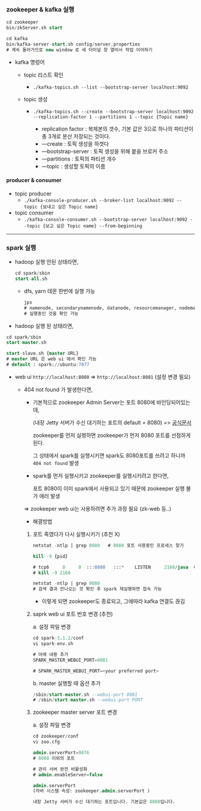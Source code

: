 ### zookeeper & kafka 실행

```sql
cd zookeeper
bin/zkServer.sh start

cd kafka
bin/kafka-server-start.sh config/server.properties
# 계속 돌아가므로 new window 로 새 터미널 창 열어서 작업 이어하기
```

- kafka 명렁어   

  - topic 리스트 확인    

    - `./kafka-topics.sh --list --bootstrap-server localhost:9092`

  - topic 생성     

    - ```
      ./kafka-topics.sh --create --bootstrap-server localhost:9092 --replication-factor 1 --partitions 1 --topic {Topic name}
      ```

      - replication factor : 복제본의 갯수, 기본 값은 3으로 하나의 파티션이 총 3개로 분산 저장되는 것이다.
      - —create : 토픽 생성을 하겟다
      - —bootstrap-server : 토픽 생성을 위해 붙을 브로커 주소
      - —partitions : 토픽의 파티션 개수
      - —topic : 생성할 토픽의 이름    



#### producer & consumer   

- topic producer
  - `./kafka-console-producer.sh --broker-list localhost:9092 --topic {보내고 싶은 Topic name}`   
- topic consumer  
  - `./kafka-console-consumer.sh --bootstrap-server localhost:9092 --topic {보고 싶은 Topic name} --from-beginning `    



<hr>    



### spark 실행

- hadoop 실행 안된 상태라면, 

  ```sql
  cd spark/sbin
  start-all.sh
  ```

  - dfs, yarn 데몬 한번에 실행 가능    

    ```sql
    jps  
    # namenode, secondarynamenode, datanode, resourcemanager, nodemanager 
    # 실행중인 것을 확인 가능
    ```

- hadoop 실행 된 상태라면,

```sql
cd spark/sbin 
start-master.sh 

start-slave.sh {master URL} 
# master URL 은 web ui 에서 확인 가능 
# default : spark://ubuntu:7077 
```

- web ui `http://localhost:8080`  ⇒ `http://localhost:8081` (설정 변경 필요)

  - 404 not found 가 발생한다면,

    - 기본적으로 zookeeper Admin Server는 포트 8080에 바인딩되어있는데,   

      (내장 Jetty 서버가 수신 대기하는 포트의 default = 8080) => [공식문서](https://zookeeper.apache.org/doc/r3.5.1-alpha/zookeeperAdmin.html#sc_adminserver_config)      

      zookeeper를 먼저 실행하면 zookeeper가 먼저 8080 포트를 선점하게 된다.

      그 상태에서 spark를 실행시키면 spark도 8080포트를 쓰려고 하니까 `404 not found` 발생

    - spark를 먼저 실행시키고 zookeeper를 실행시키려고 한다면,

      포트 8080이 이미 spark에서 사용되고 있기 때문에 zookeeper 실행 불가 에러 발생

    ⇒ zookeeper web ui는 사용하려면 추가 과정 필요 (zk-web 등..)   

    

    - 해결방법   

    1. 포트 죽였다가 다시 실행시키기 (추천 X)

       ```sql
       netstat -ntlp | grep 8080   # 8080 포트 사용중인 프로세스 찾기
       
       kill -9 {pid}
       
       # tcp6     0     0  :::8080   :::*    LISTEN     2160/java  라면,
       # kill -9 2160 
       
       netstat -ntlp | grep 8080 
       # 검색 결과 안나오는 것 확인 후 spark 재실행하면 접속 가능
       ```

       - 이렇게 되면 zookeeper도 종료되고, 그에따라 kafka 연결도 끊김   

    

    2. saprk web ui 포트 번호 변경 (추천)

       a. 설정 파일 변경    

       ```sql
       cd spark-3.1.2/conf
       vi spark-env.sh
       
       # 아래 내용 추가  
       SPARK_MASTER_WEBUI_PORT=8081
       
       # SPARK_MASTER_WEBUI_PORT=<your preferred port>
       ```

       

       b. master 실행할 때 옵션 추가 

       ```sql
       /sbin/start-master.sh --webui-port 8081
       # /sbin/start-master.sh --webui-port PORT
       ```

       

    3. zookeeper master server 포트 변경     

       a. 설정 파일 변경

       ```sql
       cd zookeeper/conf
       vi zoo.cfg
       
       admin.serverPort=9876 
       # 8080 이외의 포트
       
       # 관리 서버 완전 비활성화 
       # admin.enableServer=false
       ```

       ```sql
       admin.serverPort
       (자바 시스템 속성: zookeeper.admin.serverPort )
       
       내장 Jetty 서버가 수신 대기하는 포트입니다. 기본값은 8080입니다.
       ```

       

    

​						

